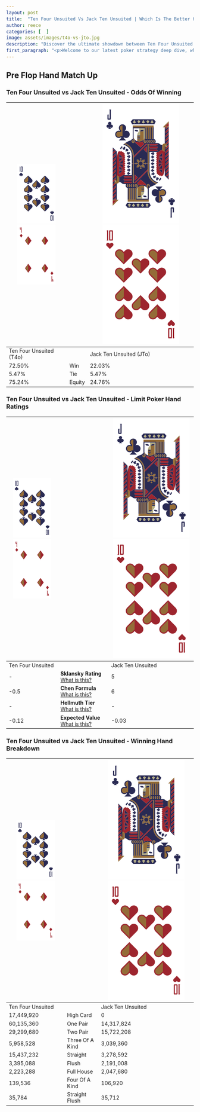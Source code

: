 ```yaml
---
layout: post
title:  "Ten Four Unsuited Vs Jack Ten Unsuited | Which Is The Better Hand In Poker? A Complete Guide"
author: reece
categories: [  ]
image: assets/images/t4o-vs-jto.jpg
description: "Discover the ultimate showdown between Ten Four Unsuited and Jack Ten Unsuited in poker! Uncover the odds, strategies, and scenarios where one hand triumphs over the other. Get ready to up your poker game with this thrilling analysis."
first_paragraph: "<p>Welcome to our latest poker strategy deep dive, where we're pitting two distinct hands against each other in a high-stakes showdown: Ten Four Unsuited vs Jack Ten Unsuited.</p><p>In the dynamic world of poker, every decision counts, and knowing which hand holds the upper hand is key to your success at the table.</p><p>In this article, we'll dissect these two hands, explore the scenarios where one dominates the other, and equip you with the knowledge to make strategic choices that can tip the odds in your favor.</p><p>Get ready to unravel the intriguing dynamics of these poker hands and elevate your game to new heights.</p>"
---
```




[comment]: # (sp0)

## Pre Flop Hand Match Up

<div class="table hand-ratings" markdown="1"> 



### Ten Four Unsuited vs Jack Ten Unsuited - Odds Of Winning


    
| ![image info](assets/images/hand1/T.png) ![image info](assets/images/hand1/4o.png) |  | ![image info](assets/images/hand2/J.png) ![image info](assets/images/hand2/To.png) |
| -------- | -------- | -------- |
| Ten Four Unsuited (T4o) |  | Jack Ten Unsuited (JTo) |
| 72.50% | Win | 22.03% |
| 5.47% | Tie | 5.47% |
| 75.24% | Equity | 24.76% |




[comment]: # (sp1)



### Ten Four Unsuited vs Jack Ten Unsuited - Limit Poker Hand Ratings


    
| ![image info](assets/images/hand1/T.png) ![image info](assets/images/hand1/4o.png) |  | ![image info](assets/images/hand2/J.png) ![image info](assets/images/hand2/To.png) |
| -------- | -------- | -------- |
| Ten Four Unsuited |  | Jack Ten Unsuited |
| - | **Sklansky Rating** [What is this?](/sklansky-rating-explained) | 5 |
| -0.5 | **Chen Formula** [What is this?](/chen-formula-explained) | 6 |
| - | **Hellmuth Tier** [What is this?](/Hellmuth-tier-explained) | - |
| -0.12 | **Expected Value** [What is this?](/expected-value-explained) | -0.03 |




[comment]: # (sp2)



### Ten Four Unsuited vs Jack Ten Unsuited - Winning Hand Breakdown


    
| ![image info](assets/images/hand1/T.png) ![image info](assets/images/hand1/4o.png) |  | ![image info](assets/images/hand2/J.png) ![image info](assets/images/hand2/To.png) |
| -------- | -------- | -------- |
| Ten Four Unsuited |  | Jack Ten Unsuited |
| 17,449,920 | High Card | 0 |
| 60,135,360 | One Pair | 14,317,824 |
| 29,299,680 | Two Pair | 15,722,208 |
| 5,958,528 | Three Of A Kind | 3,039,360 |
| 15,437,232 | Straight | 3,278,592 |
| 3,395,088 | Flush | 2,191,008 |
| 2,223,288 | Full House | 2,047,680 |
| 139,536 | Four Of A Kind | 106,920 |
| 35,784 | Straight Flush | 35,712 |




[comment]: # (sp3)



</div>

[comment]: # (sp4)



[comment]: # (sp5)

